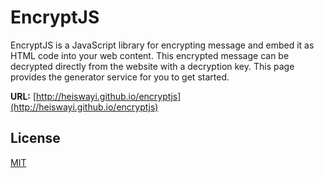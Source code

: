 # EncryptJS

EncryptJS is a JavaScript library for encrypting message and embed it as HTML code into your web content. This encrypted message can be decrypted directly from the website with a decryption key. This page provides the generator service for you to get started.

**URL:** [http://heiswayi.github.io/encryptjs](http://heiswayi.github.io/encryptjs)

## License

[MIT](LICENSE.md)
